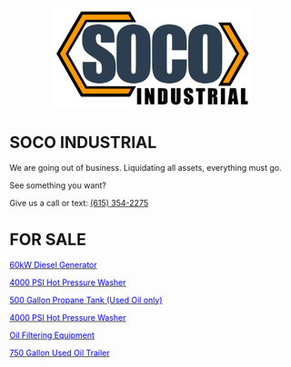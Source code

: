 <p align="center">
  <img width="350" src="CompanyLogo.jpg">
 </p>

# SOCO INDUSTRIAL
We are going out of business. Liquidating all assets, everything must go. 

See something you want? 

Give us a call or text: <a href="tel:6153542275">(615) 354-2275</a>

# FOR SALE
<a href="https://nashville.craigslist.org/hvo/d/nashville-60kw-diesel-generator/7862259578.html" target="_blank" rel="noopener noreferrer"><font color="blue">60kW Diesel Generator</font></a>

<a href="https://nashville.craigslist.org/hvo/d/nashville-4000-psi-hot-pressure-washer/7862286784.html" target="_blank" rel="noopener noreferrer"><font color="blue">4000 PSI Hot Pressure Washer</font></a>

<a href="https://nashville.craigslist.org/hvo/d/nashville-500-gallon-propane-tank-used/7862292719.html" target="_blank" rel="noopener noreferrer"><font color="blue">500 Gallon Propane Tank (Used Oil only)</font></a>

<a href="https://nashville.craigslist.org/hvo/d/nashville-4000-psi-hot-pressure-washer/7862286784.html" target="_blank" rel="noopener noreferrer"><font color="blue">4000 PSI Hot Pressure Washer</font></a>

<a href="https://nashville.craigslist.org/hvo/d/nashville-oil-filtering-equipment/7862299973.html" target="_blank" rel="noopener noreferrer"><font color="blue">Oil Filtering Equipment</font></a>

<a href="https://nashville.craigslist.org/hvo/d/nashville-used-oil-trailer/7867760403.html" target="_blank" rel="noopener noreferrer"><font color="blue">750 Gallon Used Oil Trailer</font></a>
